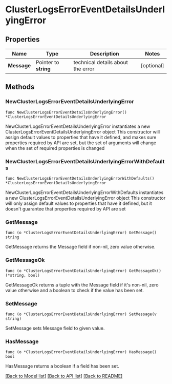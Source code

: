 # ClusterLogsErrorEventDetailsUnderlyingError

## Properties

Name | Type | Description | Notes
------------ | ------------- | ------------- | -------------
**Message** | Pointer to **string** | technical details about the error | [optional] 

## Methods

### NewClusterLogsErrorEventDetailsUnderlyingError

`func NewClusterLogsErrorEventDetailsUnderlyingError() *ClusterLogsErrorEventDetailsUnderlyingError`

NewClusterLogsErrorEventDetailsUnderlyingError instantiates a new ClusterLogsErrorEventDetailsUnderlyingError object
This constructor will assign default values to properties that have it defined,
and makes sure properties required by API are set, but the set of arguments
will change when the set of required properties is changed

### NewClusterLogsErrorEventDetailsUnderlyingErrorWithDefaults

`func NewClusterLogsErrorEventDetailsUnderlyingErrorWithDefaults() *ClusterLogsErrorEventDetailsUnderlyingError`

NewClusterLogsErrorEventDetailsUnderlyingErrorWithDefaults instantiates a new ClusterLogsErrorEventDetailsUnderlyingError object
This constructor will only assign default values to properties that have it defined,
but it doesn't guarantee that properties required by API are set

### GetMessage

`func (o *ClusterLogsErrorEventDetailsUnderlyingError) GetMessage() string`

GetMessage returns the Message field if non-nil, zero value otherwise.

### GetMessageOk

`func (o *ClusterLogsErrorEventDetailsUnderlyingError) GetMessageOk() (*string, bool)`

GetMessageOk returns a tuple with the Message field if it's non-nil, zero value otherwise
and a boolean to check if the value has been set.

### SetMessage

`func (o *ClusterLogsErrorEventDetailsUnderlyingError) SetMessage(v string)`

SetMessage sets Message field to given value.

### HasMessage

`func (o *ClusterLogsErrorEventDetailsUnderlyingError) HasMessage() bool`

HasMessage returns a boolean if a field has been set.


[[Back to Model list]](../README.md#documentation-for-models) [[Back to API list]](../README.md#documentation-for-api-endpoints) [[Back to README]](../README.md)


